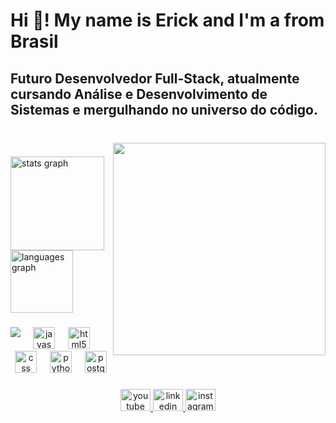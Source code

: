 <h1 align="left">Hi 👋! My name is Erick and I'm a from Brasil</h1>

###

<h2 align="left">Futuro Desenvolvedor Full-Stack, atualmente cursando Análise e Desenvolvimento de Sistemas e mergulhando no universo do código.</h2>

###

<br clear="both">

<img align="right" height="340" src="https://i.pinimg.com/originals/c6/0f/74/c60f745b8819d349a38b0133af6da2c3.gif"  />

###

<div align="left">
  <img src="https://github-readme-stats.vercel.app/api?username=ErickDsBR&hide_title=false&hide_rank=false&show_icons=true&include_all_commits=true&count_private=true&disable_animations=false&theme=discord_old_blurple&locale=en&hide_border=false" height="150" alt="stats graph" /> <br>
  <img src="https://github-readme-stats.vercel.app/api/top-langs?username=ErickDsBR&locale=pt-br&hide_title=false&layout=compact&card_width=320&langs_count=10&theme=discord_old_blurple&hide_border=true" height="100" alt="languages graph"  />
</div>

###

<img align="left" src="https://visitor-badge.laobi.icu/badge?page_id=ErickDsBR.ErickDsBR&"  />

###

<div align="center">
  <img src="https://cdn.jsdelivr.net/gh/devicons/devicon/icons/javascript/javascript-original.svg" height="35" alt="javascript logo"  />
  <img width="13" />
  <img src="https://cdn.jsdelivr.net/gh/devicons/devicon/icons/html5/html5-original.svg" height="35" alt="html5 logo"  />
  <img width="13" />
  <img src="https://cdn.jsdelivr.net/gh/devicons/devicon/icons/css3/css3-original.svg" height="35" alt="css logo"  />
  <img width="13" />
  <img src="https://cdn.jsdelivr.net/gh/devicons/devicon/icons/python/python-original.svg" height="35" alt="python logo"  />
  <img width="13" />
  <img src="https://cdn.jsdelivr.net/gh/devicons/devicon/icons/postgresql/postgresql-original.svg" height="35" alt="postgresql logo"  />
</div>

###

<div align="center">
  <a href="https://www.youtube.com/@Erick_build" target="_blank">
    <img src="https://raw.githubusercontent.com/maurodesouza/profile-readme-generator/master/src/assets/icons/social/youtube/default.svg" width="48" height="35" alt="youtube logo"  />
  </a>
  <a href="https://www.linkedin.com/in/erick-da-silva-brasil/" target="_blank">
    <img src="https://raw.githubusercontent.com/maurodesouza/profile-readme-generator/master/src/assets/icons/social/linkedin/default.svg" width="48" height="35" alt="linkedin logo"  />
  </a>
  <a href="https://www.instagram.com/er1ckb/" target="_blank">
    <img src="https://raw.githubusercontent.com/maurodesouza/profile-readme-generator/master/src/assets/icons/social/instagram/default.svg" width="48" height="35" alt="instagram logo"  />
  </a>
</div>

###
